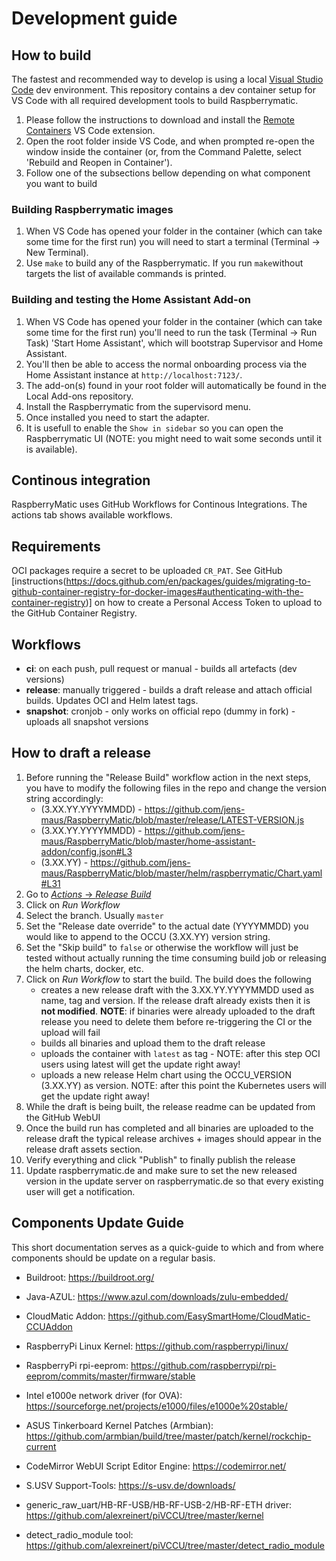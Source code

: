 # Development guide

## How to build
The fastest and recommended way to develop is using a local [Visual Studio Code](https://code.visualstudio.com/) dev environment. This repository contains a dev container setup for VS Code with all required development tools to build Raspberrymatic.

1. Please follow the instructions to download and install the [Remote Containers](https://marketplace.visualstudio.com/items?itemName=ms-vscode-remote.remote-containers) VS Code extension.
2. Open the root folder inside VS Code, and when prompted re-open the window inside the container (or, from the Command Palette, select 'Rebuild and Reopen in Container').
3. Follow one of the subsections bellow depending on what component you want to build

### Building Raspberrymatic images

1. When VS Code has opened your folder in the container (which can take some time for the first run) you will need to start a terminal (Terminal -> New Terminal).
2. Use `make` to build any of the Raspberrymatic. If you run `make`without targets the list of available commands is printed.

### Building and testing the Home Assistant Add-on

1. When VS Code has opened your folder in the container (which can take some time for the first run) you'll need to run the task (Terminal -> Run Task) 'Start Home Assistant', which will bootstrap Supervisor and Home Assistant. 
2. You'll then be able to access the normal onboarding process via the Home Assistant instance at `http://localhost:7123/`.
3. The add-on(s) found in your root folder will automatically be found in the Local Add-ons repository.
4. Install the Raspberrymatic from the supervisord menu.
5. Once installed you need to start the adapter.
6. It is usefull to enable the `Show in sidebar` so you can open the Raspberrymatic UI (NOTE: you might need to wait some seconds until it is available).

## Continous integration

RaspberryMatic uses GitHub Workflows for Continous Integrations. The actions tab shows available workflows.

## Requirements

OCI packages require a secret to be uploaded `CR_PAT`. See GitHub [instructions(https://docs.github.com/en/packages/guides/migrating-to-github-container-registry-for-docker-images#authenticating-with-the-container-registry)] on how to create a Personal Access Token to upload to the GitHub Container Registry.

## Workflows

- **ci**: on each push, pull request or manual - builds all artefacts (dev versions)
- **release**: manually triggered - builds a draft release and attach official builds. Updates OCI and Helm latest tags.
- **snapshot**: cronjob - only works on official repo (dummy in fork) - uploads all snapshot versions

## How to draft a release

1. Before running the "Release Build" workflow action in the next steps, you have to modify the following files in the repo and change the version string accordingly:
   - (3.XX.YY.YYYYMMDD) - https://github.com/jens-maus/RaspberryMatic/blob/master/release/LATEST-VERSION.js
   - (3.XX.YY.YYYYMMDD) - https://github.com/jens-maus/RaspberryMatic/blob/master/home-assistant-addon/config.json#L3
   - (3.XX.YY) - https://github.com/jens-maus/RaspberryMatic/blob/master/helm/raspberrymatic/Chart.yaml#L31
2. Go to [_Actions_ -> _Release Build_](https://github.com/jens-maus/RaspberryMatic/actions?query=workflow%3A%22Release+Build%22)
3. Click on _Run Workflow_
4. Select the branch. Usually `master`
5. Set the "Release date override" to the actual date (YYYYMMDD) you would like to append to the OCCU (3.XX.YY) version string.
6. Set the "Skip build" to `false` or otherwise the workflow will just be tested without actually running the time consuming build job or releasing the helm charts, docker, etc.
7. Click on _Run Workflow_ to start the build. The build does the following
   - creates a new release draft with the 3.XX.YY.YYYYMMDD used as name, tag and version. If the release draft already exists then it is **not modified**.
     **NOTE**: if binaries were already uploaded to the draft release you need to delete them before re-triggering the CI or the upload will fail
   - builds all binaries and upload them to the draft release
   - uploads the container with `latest` as tag - NOTE: after this step OCI users using latest will get the update right away!
   - uploads a new release Helm chart using the OCCU_VERSION (3.XX.YY) as version. NOTE: after this point the Kubernetes users will get the update right away!
8. While the draft is being built, the release readme can be updated from the GitHub WebUI
9. Once the build run has completed and all binaries are uploaded to the release draft the typical release archives + images should appear in the release draft assets section.
10. Verify everything and click "Publish" to finally publish the release
11. Update raspberrymatic.de and make sure to set the new released version in the update server on raspberrymatic.de so that every existing user will get a notification.

## Components Update Guide

This short documentation serves as a quick-guide to which and from where components should be update on a regular basis.

- Buildroot:
  https://buildroot.org/

- Java-AZUL:
  https://www.azul.com/downloads/zulu-embedded/

- CloudMatic Addon:
  https://github.com/EasySmartHome/CloudMatic-CCUAddon

- RaspberryPi Linux Kernel:
  https://github.com/raspberrypi/linux/

- RaspberryPi rpi-eeprom:
  https://github.com/raspberrypi/rpi-eeprom/commits/master/firmware/stable

- Intel e1000e network driver (for OVA):
  https://sourceforge.net/projects/e1000/files/e1000e%20stable/

- ASUS Tinkerboard Kernel Patches (Armbian):
  https://github.com/armbian/build/tree/master/patch/kernel/rockchip-current
  
- CodeMirror WebUI Script Editor Engine:
  https://codemirror.net/

- S.USV Support-Tools:
  https://s-usv.de/downloads/

- generic_raw_uart/HB-RF-USB/HB-RF-USB-2/HB-RF-ETH driver:
  https://github.com/alexreinert/piVCCU/tree/master/kernel

- detect_radio_module tool:
  https://github.com/alexreinert/piVCCU/tree/master/detect_radio_module
